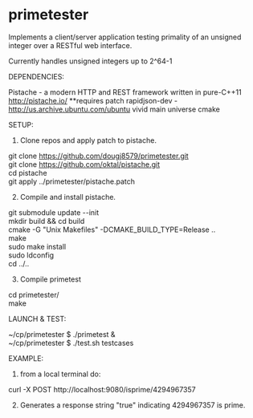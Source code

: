 # primetester
Implements a client/server application testing primality of an unsigned integer
over a RESTful web interface.  

Currently handles unsigned integers up to 2^64-1 


DEPENDENCIES:

Pistache - a modern HTTP and REST framework written in pure-C++11 http://pistache.io/  **requires patch
rapidjson-dev - http://us.archive.ubuntu.com/ubuntu vivid main universe
cmake


SETUP:

1. Clone repos and apply patch to pistache.

git clone https://github.com/dougj8579/primetester.git  
git clone https://github.com/oktal/pistache.git  
cd pistache  
git apply ../primetester/pistache.patch  

2. Compile and install pistache.

git submodule update --init  
mkdir build && cd build  
cmake -G "Unix Makefiles" -DCMAKE_BUILD_TYPE=Release ..  
make  
sudo make install  
sudo ldconfig  
cd ../..  

3. Compile primetest

cd primetester/  
make  


LAUNCH & TEST:

~/cp/primetester $ ./primetest &  
~/cp/primetester $ ./test.sh testcases  


EXAMPLE:

1. from a local terminal do:

curl -X POST http://localhost:9080/isprime/4294967357

2. Generates a response string "true" indicating 4294967357 is prime.


